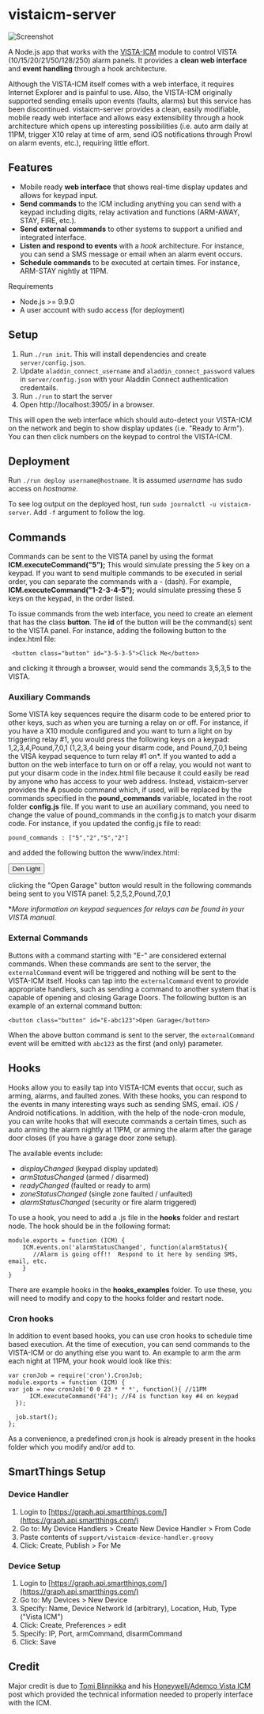 # vistaicm-server

![Screenshot](https://raw.github.com/bradyholt/vistaicm-server/gh-pages/screenshot.png)

A Node.js app that works with the [VISTA-ICM](http://controlworks.com/modules/Product.aspx?pid=80) module to control VISTA (10/15/20/21/50/128/250) alarm panels. It provides a **clean web interface** and **event handling** through a hook architecture.

Although the VISTA-ICM itself comes with a web interface, it requires Internet Explorer and is painful to use. Also, the VISTA-ICM originally supported sending emails upon events (faults, alarms) but this service has been discontinued. vistaicm-server provides a clean, easily modifiable, mobile ready web interface and allows easy extensibility through a hook architecture which opens up interesting possibilities (i.e. auto arm daily at 11PM, trigger X10 relay at time of arm, send iOS notifications through Prowl on alarm events, etc.), requiring little effort.

## Features

- Mobile ready **web interface** that shows real-time display updates and allows for keypad input.
- **Send commands** to the ICM including anything you can send with a keypad including digits, relay activation and functions (ARM-AWAY, STAY, FIRE, etc.).
- **Send external commands** to other systems to support a unified and integrated interface.
- **Listen and respond to events** with a _hook_ architecture. For instance, you can send a SMS message or email when an alarm event occurs.
- **Schedule commands** to be executed at certain times. For instance, ARM-STAY nightly at 11PM.

Requirements

- Node.js >= 9.9.0
- A user account with sudo access (for deployment)

## Setup

1. Run `./run init`. This will install dependencies and create `server/config.json`.
1. Update `aladdin_connect_username` and `aladdin_connect_password` values in `server/config.json` with your Aladdin Connect authentication credentails.
1. Run `./run` to start the server
1. Open http://localhost:3905/ in a browser.

This will open the web interface which should auto-detect your VISTA-ICM on the network and begin to show display updates (i.e. "Ready to Arm"). You can then click numbers on the keypad to control the VISTA-ICM.

## Deployment

Run `./run deploy username@hostname`. It is assumed _username_ has sudo access on _hostname_.

To see log output on the deployed host, run `sudo journalctl -u vistaicm-server`. Add `-f` argument to follow the log.

## Commands

Commands can be sent to the VISTA panel by using the format **ICM.executeCommand("5");** This would simulate pressing the _5_ key on a keypad. If you want to send multiple commands to be executed in serial order, you can separate the commands with a _-_ (dash). For example, **ICM.executeCommand("1-2-3-4-5");** would simulate pressing these 5 keys on the keypad, in the order listed.

To issue commands from the web interface, you need to create an element that has the class **button**. The **id** of the button will be the command(s) sent to the VISTA panel. For instance, adding the following button to the index.html file:

     <button class="button" id="3-5-3-5">Click Me</button>

and clicking it through a browser, would send the commands 3,5,3,5 to the VISTA.

### Auxiliary Commands

Some VISTA key sequences require the disarm code to be entered prior to other keys, such as when you are turning a relay on or off. For instance, if you have a X10 module configured and you want to turn a light on by triggering relay #1, you would press the following keys on a keypad: 1,2,3,4,Pound,7,0,1 (1,2,3,4 being your disarm code, and Pound,7,0,1 being the VISA keypad sequence to turn relay #1 on\*. If you wanted to add a button on the web interface to turn on or off a relay, you would not want to put your disarm code in the index.html file because it could easily be read by anyone who has access to your web address. Instead, vistaicm-server provides the **A** psuedo command which, if used, will be replaced by the commands specified in the **pound_commands** variable, located in the root folder **config.js** file. If you want to use an auxiliary command, you need to change the value of pound_commands in the config.js to match your disarm code. For instance, if you updated the config.js file to read:

    pound_commands : ["5","2","5","2"]

and added the following button the www/index.html:
  
 <button class="button" id="A-Pound-7-0-1">Den Light</button>

clicking the "Open Garage" button would result in the following commands being sent to you VISTA panel: 5,2,5,2,Pound,7,0,1

\*_More information on keypad sequences for relays can be found in your VISTA manual._

### External Commands

Buttons with a command starting with "E-" are considered external commands. When these commands are sent to the server, the `externalCommand` event will be triggered and nothing will be sent to the VISTA-ICM itself. Hooks can tap into the `externalCommand` event to provide appropriate handlers, such as sending a command to another system that is capable of opening and closing Garage Doors. The following button is an example of an external command button:

    <button class="button" id="E-abc123">Open Garage</button>

When the above button command is sent to the server, the `externalCommand` event will be emitted with `abc123` as the first (and only) parameter.

## Hooks

Hooks allow you to easily tap into VISTA-ICM events that occur, such as arming, alarms, and faulted zones. With these hooks, you can respond to the events in many interesting ways such as sending SMS, email. iOS / Android notifications. In addition, with the help of the node-cron module, you can write hooks that will execute commands a certain times, such as auto arming the alarm nightly at 11PM, or arming the alarm after the garage door closes (if you have a garage door zone setup).

The available events include:

- _displayChanged_ (keypad display updated)
- _armStatusChanged_ (armed / disarmed)
- _readyChanged_ (faulted or ready to arm)
- _zoneStatusChanged_ (single zone faulted / unfaulted)
- _alarmStatusChanged_ (security or fire alarm triggered)

To use a hook, you need to add a .js file in the **hooks** folder and restart node. The hook should be in the following format:

    module.exports = function (ICM) {
        ICM.events.on('alarmStatusChanged', function(alarmStatus){
           //Alarm is going off!!  Respond to it here by sending SMS, email, etc.
        }
    }

There are example hooks in the **hooks_examples** folder. To use these, you will need to modify and copy to the hooks folder and restart node.

### Cron hooks

In addition to event based hooks, you can use cron hooks to schedule time based execution. At the time of execution, you can send commands to the VISTA-ICM or do anything else you want to. An example to arm the arm each night at 11PM, your hook would look like this:

    var cronJob = require('cron').CronJob;
    module.exports = function (ICM) {
    var job = new cronJob('0 0 23 * * *', function(){ //11PM
          ICM.executeCommand('F4'); //F4 is function key #4 on keypad
      });

      job.start();
    };

As a convenience, a predefined cron.js hook is already present in the hooks folder which you modify and/or add to.

## SmartThings Setup

### Device Handler

1. Login to [https://graph.api.smartthings.com/](https://graph.api.smartthings.com/)
1. Go to: My Device Handlers > Create New Device Handler > From Code
1. Paste contents of `support/vistaicm-device-handler.groovy`
1. Click: Create, Publish > For Me

### Device Setup

1. Login to [https://graph.api.smartthings.com/](https://graph.api.smartthings.com/)
2. Go to: My Devices > New Device
3. Specify: Name, Device Network Id (arbitrary), Location, Hub, Type ("Vista ICM")
4. Click: Create, Preferences > edit
5. Specify: IP, Port, armCommand, disarmCommand
6. Click: Save

## Credit

Major credit is due to [Tomi Blinnikka](https://twitter.com/docBliny) and his [Honeywell/Ademco Vista ICM](http://bliny.net/blog/post/HoneywellAdemco-Vista-ICM-network.aspx) post which provided the technical information needed to properly interface with the ICM.
